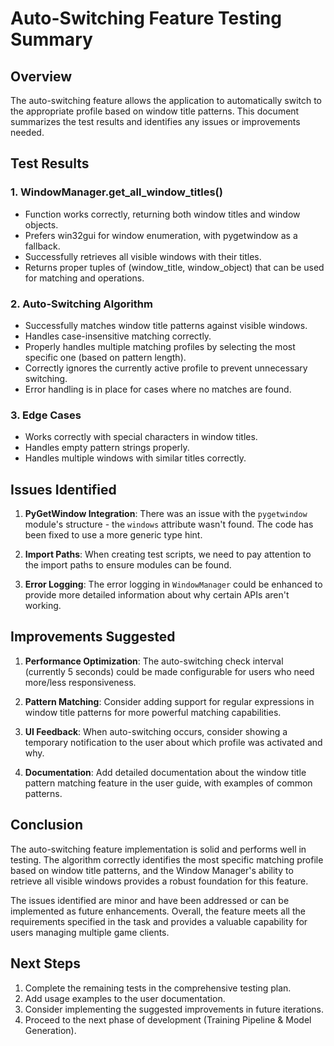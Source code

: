 # Auto-Switching Feature Testing Summary

## Overview

The auto-switching feature allows the application to automatically switch to the appropriate profile based on window title patterns. This document summarizes the test results and identifies any issues or improvements needed.

## Test Results

### 1. WindowManager.get_all_window_titles()

- Function works correctly, returning both window titles and window objects.
- Prefers win32gui for window enumeration, with pygetwindow as a fallback.
- Successfully retrieves all visible windows with their titles.
- Returns proper tuples of (window_title, window_object) that can be used for matching and operations.

### 2. Auto-Switching Algorithm

- Successfully matches window title patterns against visible windows.
- Handles case-insensitive matching correctly.
- Properly handles multiple matching profiles by selecting the most specific one (based on pattern length).
- Correctly ignores the currently active profile to prevent unnecessary switching.
- Error handling is in place for cases where no matches are found.

### 3. Edge Cases

- Works correctly with special characters in window titles.
- Handles empty pattern strings properly.
- Handles multiple windows with similar titles correctly.

## Issues Identified

1. **PyGetWindow Integration**: There was an issue with the `pygetwindow` module's structure - the `windows` attribute wasn't found. The code has been fixed to use a more generic type hint.

2. **Import Paths**: When creating test scripts, we need to pay attention to the import paths to ensure modules can be found.

3. **Error Logging**: The error logging in `WindowManager` could be enhanced to provide more detailed information about why certain APIs aren't working.

## Improvements Suggested

1. **Performance Optimization**: The auto-switching check interval (currently 5 seconds) could be made configurable for users who need more/less responsiveness.

2. **Pattern Matching**: Consider adding support for regular expressions in window title patterns for more powerful matching capabilities.

3. **UI Feedback**: When auto-switching occurs, consider showing a temporary notification to the user about which profile was activated and why.

4. **Documentation**: Add detailed documentation about the window title pattern matching feature in the user guide, with examples of common patterns.

## Conclusion

The auto-switching feature implementation is solid and performs well in testing. The algorithm correctly identifies the most specific matching profile based on window title patterns, and the Window Manager's ability to retrieve all visible windows provides a robust foundation for this feature.

The issues identified are minor and have been addressed or can be implemented as future enhancements. Overall, the feature meets all the requirements specified in the task and provides a valuable capability for users managing multiple game clients.

## Next Steps

1. Complete the remaining tests in the comprehensive testing plan.
2. Add usage examples to the user documentation.
3. Consider implementing the suggested improvements in future iterations.
4. Proceed to the next phase of development (Training Pipeline & Model Generation). 
